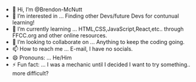 - 👋 Hi, I’m @Brendon-McNutt
- 👀 I’m interested in ... Finding other Devs/future Devs for contunual learning!
- 🌱 I’m currently learning ... HTML,CSS,JavaScript,React,etc.. through FFCC.org and other online resources.
- 💞️ I’m looking to collaborate on ... Anything to keep the coding going.
- 📫 How to reach me ... E-mail, I have no socials.
- 😄 Pronouns: ... He/Him
- ⚡ Fun fact: ... I was a mechanic until I decided I want to try something.. more difficult?

<!---
Brendon-McNutt/Brendon-McNutt is a ✨ special ✨ repository because its `README.md` (this file) appears on your GitHub profile.
You can click the Preview link to take a look at your changes.
--->
